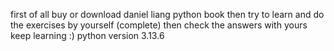 first of all buy or download daniel liang python book then try to learn and do the exercises by yourself (complete)
then check the answers with yours
keep learning :)
python version 3.13.6
